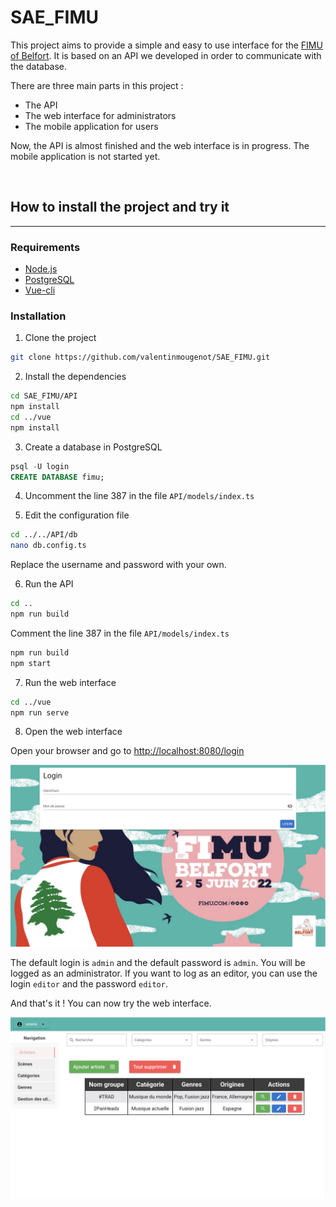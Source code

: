 # SAE_FIMU

This project aims to provide a simple and easy to use interface for the [FIMU of Belfort](https://www.fimu.com). It is based on an API we developed in order to communicate with the database.

There are three main parts in this project :
- The API
- The web interface for administrators
- The mobile application for users

Now, the API is almost finished and the web interface is in progress. The mobile application is not started yet.

<br>

## How to install the project and try it

---

### Requirements

- [Node.js](https://nodejs.org/en/)
- [PostgreSQL](https://www.postgresql.org/)
- [Vue-cli](https://cli.vuejs.org/)

### Installation

1. Clone the project

```bash
git clone https://github.com/valentinmougenot/SAE_FIMU.git
```

2. Install the dependencies

```bash
cd SAE_FIMU/API
npm install
cd ../vue
npm install
```

3. Create a database in PostgreSQL

```sql
psql -U login
CREATE DATABASE fimu;
```

4. Uncomment the line 387 in the file `API/models/index.ts`

5. Edit the configuration file

```bash
cd ../../API/db
nano db.config.ts
```

Replace the username and password with your own.

6. Run the API

```bash
cd ..
npm run build
```

Comment the line 387 in the file `API/models/index.ts`

```bash
npm run build
npm start
```


7. Run the web interface

```bash
cd ../vue
npm run serve
```

8. Open the web interface

Open your browser and go to [http://localhost:8080/login](http://localhost:8080/login)

![Login Page](./images/login_page.png)

The default login is `admin` and the default password is `admin`. You will be logged as an administrator. If you want to log as an editor, you can use the login `editor` and the password `editor`.

And that's it ! You can now try the web interface.

![Artists page](./images/artists_page.png)
